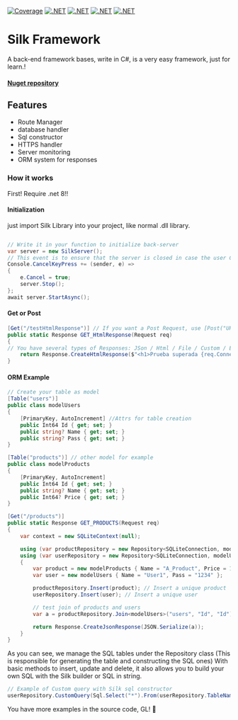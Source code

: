 
[![Coverage](https://img.shields.io/badge/Coverage-33%25-brightgreen.svg)](https://my-app.com/coverage/report.html)
[![.NET](https://github.com/FranLopezVal/Silk-Framework/actions/workflows/dotnet.yml/badge.svg?event=check_run)](https://github.com/FranLopezVal/Silk-Framework/actions/workflows/dotnet.yml)
[![.NET](https://github.com/FranLopezVal/Silk-Framework/actions/workflows/dotnet.yml/badge.svg?event=page_build)](https://github.com/FranLopezVal/Silk-Framework/actions/workflows/dotnet.yml)
[![.NET](https://github.com/FranLopezVal/Silk-Framework/actions/workflows/dotnet.yml/badge.svg?event=workflow_run)](https://github.com/FranLopezVal/Silk-Framework/actions/workflows/dotnet.yml)
[![.NET](https://github.com/FranLopezVal/Silk-Framework/actions/workflows/dotnet.yml/badge.svg?event=issues)](https://github.com/FranLopezVal/Silk-Framework/actions/workflows/dotnet.yml)
# Silk Framework
 A back-end framework bases, write in C#, is a very easy framework, just for learn.!
#### [Nuget repository](https://www.nuget.org/packages/SilkFramework/0.1.6.24#readme-body-tab)
## Features
- Route Manager
- database handler
- Sql constructor
- HTTPS handler
- Server monitoring
- ORM system for responses

### How it works
First! Require .net 8!!
#### Initialization
  just import Silk Library into your project, like normal .dll library. 
```cs

// Write it in your function to initialize back-server
var server = new SilkServer();
// This event is to ensure that the server is closed in case the user Cancels the operation in the console
Console.CancelKeyPress += (sender, e) =>
{
    e.Cancel = true;
    server.Stop();
};
await server.StartAsync();
```
#### Get or Post
```cs
[Get("/testHtmlResponse")] // If you want a Post Request, use [Post("URL")]
public static Response GET_HtmlResponse(Request req)
{
// You have several types of Responses: JSon / Html / File / Custom / ETC...
    return Response.CreateHtmlResponse($"<h1>Prueba superada {req.Connection.Endpoint.port}</h1>");
}
```
#### ORM Example
```cs
// Create your table as model
[Table("users")]
public class modelUsers
{
    [PrimaryKey, AutoIncrement] //Attrs for table creation
    public Int64 Id { get; set; }
    public string? Name { get; set; }
    public string? Pass { get; set; }
}

[Table("products")] // other model for example
public class modelProducts
{
    [PrimaryKey, AutoIncrement]
    public Int64 Id { get; set; }
    public string? Name { get; set; }
    public Int64? Price { get; set; }
}

[Get("/products")]
public static Response GET_PRODUCTS(Request req)
{
    var context = new SQLiteContext(null);

    using (var productRepository = new Repository<SQLiteConnection, modelProducts>(context))
    using (var userRepository = new Repository<SQLiteConnection, modelUsers>(context))
    {
        var product = new modelProducts { Name = "A_Product", Price = 150 };
        var user = new modelUsers { Name = "User1", Pass = "1234" };

        productRepository.Insert(product); // Insert a unique product
        userRepository.Insert(user); // Insert a unique user

        // test join of products and users
        var a = productRepository.Join<modelUsers>("users", "Id", "Id");

        return Response.CreateJsonResponse(JSON.Serialize(a));
    }
}

```
As you can see, we manage the SQL tables under the Repository class (This is responsible for generating the table and constructing the SQL ones)
With basic methods to insert, update and delete, it also allows you to build your own SQL with the Silk builder or SQL in string.
```cs
// Example of Custom query with Silk sql constructor
userRepository.CustomQuery(Sql.Select("*").From(userRepository.TableName).Where("Name = 'Usuario1'"));
```

You have more examples in the source code, GL! 🙂










